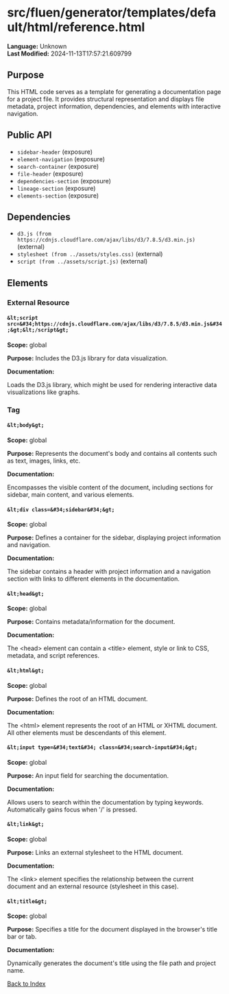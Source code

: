 # src/fluen/generator/templates/default/html/reference.html

**Language:** Unknown  
**Last Modified:** 2024-11-13T17:57:21.609799

## Purpose

This HTML code serves as a template for generating a documentation page for a project file. It provides structural representation and displays file metadata, project information, dependencies, and elements with interactive navigation.

## Public API

- `sidebar-header` (exposure)
- `element-navigation` (exposure)
- `search-container` (exposure)
- `file-header` (exposure)
- `dependencies-section` (exposure)
- `lineage-section` (exposure)
- `elements-section` (exposure)

## Dependencies

- `d3.js (from https://cdnjs.cloudflare.com/ajax/libs/d3/7.8.5/d3.min.js)` (external)
- `stylesheet (from ../assets/styles.css)` (external)
- `script (from ../assets/script.js)` (external)

## Elements

### External Resource

#### `&lt;script src=&#34;https://cdnjs.cloudflare.com/ajax/libs/d3/7.8.5/d3.min.js&#34;&gt;&lt;/script&gt;`

**Scope:** global

**Purpose:** Includes the D3.js library for data visualization.

**Documentation:**

Loads the D3.js library, which might be used for rendering interactive data visualizations like graphs.

### Tag

#### `&lt;body&gt;`

**Scope:** global

**Purpose:** Represents the document&#39;s body and contains all contents such as text, images, links, etc.

**Documentation:**

Encompasses the visible content of the document, including sections for sidebar, main content, and various elements.

#### `&lt;div class=&#34;sidebar&#34;&gt;`

**Scope:** global

**Purpose:** Defines a container for the sidebar, displaying project information and navigation.

**Documentation:**

The sidebar contains a header with project information and a navigation section with links to different elements in the documentation.

#### `&lt;head&gt;`

**Scope:** global

**Purpose:** Contains metadata/information for the document.

**Documentation:**

The &lt;head&gt; element can contain a &lt;title&gt; element, style or link to CSS, metadata, and script references.

#### `&lt;html&gt;`

**Scope:** global

**Purpose:** Defines the root of an HTML document.

**Documentation:**

The &lt;html&gt; element represents the root of an HTML or XHTML document. All other elements must be descendants of this element.

#### `&lt;input type=&#34;text&#34; class=&#34;search-input&#34;&gt;`

**Scope:** global

**Purpose:** An input field for searching the documentation.

**Documentation:**

Allows users to search within the documentation by typing keywords. Automatically gains focus when &#39;/&#39; is pressed.

#### `&lt;link&gt;`

**Scope:** global

**Purpose:** Links an external stylesheet to the HTML document.

**Documentation:**

The &lt;link&gt; element specifies the relationship between the current document and an external resource (stylesheet in this case).

#### `&lt;title&gt;`

**Scope:** global

**Purpose:** Specifies a title for the document displayed in the browser&#39;s title bar or tab.

**Documentation:**

Dynamically generates the document&#39;s title using the file path and project name.


[Back to Index](../README.md)